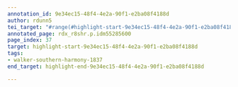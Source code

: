 ```yaml
---
annotation_id: 9e34ec15-48f4-4e2a-90f1-e2ba08f4188d
author: rdunn5
tei_target: "#range(#highlight-start-9e34ec15-48f4-4e2a-90f1-e2ba08f4188d, #highlight-end-9e34ec15-48f4-4e2a-90f1-e2ba08f4188d)"
annotated_page: rdx_r8shr.p.idm55285600
page_index: 37
target: highlight-start-9e34ec15-48f4-4e2a-90f1-e2ba08f4188d
tags:
- walker-southern-harmony-1837
end_target: highlight-end-9e34ec15-48f4-4e2a-90f1-e2ba08f4188d

---
```

